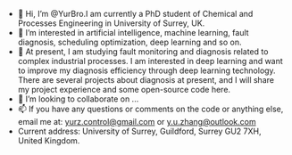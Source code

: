 - 👋 Hi, I’m @YurBro.I am currently a PhD student of Chemical and Processes Engineering in University of Surrey, UK.
- 👀 I’m interested in artificial intelligence, machine learning, fault diagnosis, scheduling optimization, deep learning and so on.
- 🌱 At present, I am studying fault monitoring and diagnosis related to complex industrial processes. I am interested in deep learning and want to improve my diagnosis efficiency through deep learning technology. There are several projects about diagnosis at present, and I will share my project experience and some open-source code here.
- 💞️ I’m looking to collaborate on ...
- 📫 If you have any questions or comments on the code or anything else, email me at: yurz.control@gmail.com or y.u.zhang@outlook.com
- Current address: University of Surrey, Guildford, Surrey GU2 7XH, United Kingdom.

